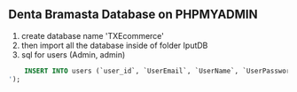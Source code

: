 ## Denta Bramasta Database on PHPMYADMIN
1. create database name 'TXEcommerce'
2. then import all the database inside of folder IputDB
3. sql for users (Admin, admin)

``` sql
    INSERT INTO users (`user_id`, `UserEmail`, `UserName`, `UserPassword`) VALUES (NULL, 'admin@gmail.com', 'Admin', '21232f297a57a5a743894a0e4a801fc3
');
```
